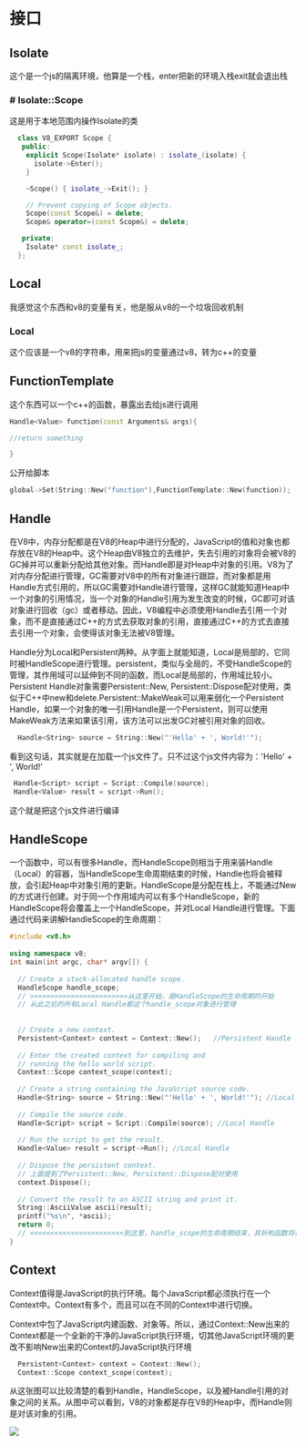 # 接口

## Isolate

这个是一个js的隔离环境，他算是一个栈，enter把新的环境入栈exit就会退出栈

### # Isolate::Scope

这是用于本地范围内操作Isolate的类

```cpp
  class V8_EXPORT Scope {
   public:
    explicit Scope(Isolate* isolate) : isolate_(isolate) {
      isolate->Enter();
    }

    ~Scope() { isolate_->Exit(); }

    // Prevent copying of Scope objects.
    Scope(const Scope&) = delete;
    Scope& operator=(const Scope&) = delete;

   private:
    Isolate* const isolate_;
  };
```

## Local

我感觉这个东西和v8的变量有关，他是服从v8的一个垃圾回收机制

### Local<String>

这个应该是一个v8的字符串，用来把js的变量通过v8，转为c++的变量

## FunctionTemplate

这个东西可以一个c++的函数，暴露出去给js进行调用

```cpp
Handle<Value> function(const Arguments& args){ 

//return something

}
```

公开给脚本

```cpp
global->Set(String::New("function"),FunctionTemplate::New(function));
```

## Handle

在V8中，内存分配都是在V8的Heap中进行分配的，JavaScript的值和对象也都存放在V8的Heap中。这个Heap由V8独立的去维护，失去引用的对象将会被V8的GC掉并可以重新分配给其他对象。而Handle即是对Heap中对象的引用。V8为了对内存分配进行管理，GC需要对V8中的所有对象进行跟踪，而对象都是用Handle方式引用的，所以GC需要对Handle进行管理，这样GC就能知道Heap中一个对象的引用情况，当一个对象的Handle引用为发生改变的时候，GC即可对该对象进行回收（gc）或者移动。因此，V8编程中必须使用Handle去引用一个对象，而不是直接通过C++的方式去获取对象的引用，直接通过C++的方式去直接去引用一个对象，会使得该对象无法被V8管理。

Handle分为Local和Persistent两种。从字面上就能知道，Local是局部的，它同时被HandleScope进行管理。persistent，类似与全局的，不受HandleScope的管理，其作用域可以延伸到不同的函数，而Local是局部的，作用域比较小。Persistent Handle对象需要Persistent::New, Persistent::Dispose配对使用，类似于C++中new和delete.Persistent::MakeWeak可以用来弱化一个Persistent Handle，如果一个对象的唯一引用Handle是一个Persistent，则可以使用MakeWeak方法来如果该引用，该方法可以出发GC对被引用对象的回收。

```cpp
  Handle<String> source = String::New("'Hello' + ', World!'");
```

看到这句话，其实就是在加载一个js文件了。只不过这个js文件内容为：'Hello' + ', World!'

```cpp
 Handle<Script> script = Script::Compile(source);
 Handle<Value> result = script->Run();
```

这个就是把这个js文件进行编译

## HandleScope

一个函数中，可以有很多Handle，而HandleScope则相当于用来装Handle（Local）的容器，当HandleScope生命周期结束的时候，Handle也将会被释放，会引起Heap中对象引用的更新。HandleScope是分配在栈上，不能通过New的方式进行创建。对于同一个作用域内可以有多个HandleScope，新的HandleScope将会覆盖上一个HandleScope，并对Local Handle进行管理。下面通过代码来讲解HandleScope的生命周期：



```cpp
#include <v8.h>
 
using namespace v8;
int main(int argc, char* argv[]) {
 
  // Create a stack-allocated handle scope.
  HandleScope handle_scope;
  // >>>>>>>>>>>>>>>>>>>>>>>>从这里开始，是HandleScope的生命周期的开始
  // 从此之后的所有Local Handle都这个handle_scope对象进行管理
 
 
  // Create a new context.
  Persistent<Context> context = Context::New();   //Persistent Handle
 
  // Enter the created context for compiling and
  // running the hello world script.
  Context::Scope context_scope(context);
 
  // Create a string containing the JavaScript source code.
  Handle<String> source = String::New("'Hello' + ', World!'"); //Local Handle
 
  // Compile the source code.
  Handle<Script> script = Script::Compile(source); //Local Handle
 
  // Run the script to get the result.
  Handle<Value> result = script->Run(); //Local Handle
 
  // Dispose the persistent context.
  // 上面提到了Persistent::New, Persistent::Dispose配对使用
  context.Dispose();
 
  // Convert the result to an ASCII string and print it.
  String::AsciiValue ascii(result);
  printf("%s\n", *ascii);
  return 0;
  // <<<<<<<<<<<<<<<<<<<<<<<到这里，handle_scope的生命周期结束，其析构函数将被调用，其内部的所有Local Handle将被释放
}
```



## Context

Context值得是JavaScript的执行环境。每个JavaScript都必须执行在一个Context中。Context有多个，而且可以在不同的Context中进行切换。

Context中包了JavaScript内建函数、对象等。所以，通过Context::New出来的Context都是一个全新的干净的JavaScript执行环境，切其他JavaScript环境的更改不影响New出来的Context的JavaScript执行环境

```cpp
  Persistent<Context> context = Context::New(); 
  Context::Scope context_scope(context);
```

从这张图可以比较清楚的看到Handle，HandleScope，以及被Handle引用的对象之间的关系。从图中可以看到，V8的对象都是存在V8的Heap中，而Handle则是对该对象的引用。

![](/Users/yushengyuan/Library/Application%20Support/marktext/images/2022-01-21-20-16-43-image.png)
